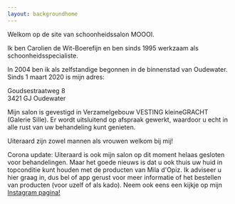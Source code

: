 ```yaml
---
layout: backgroundhome
---
```


Welkom op de site van schoonheidssalon MOOOI.

Ik ben Carolien de Wit-Boerefijn en ben sinds 1995 werkzaam als schoonheidsspecialiste.

In 2004 ben ik als zelfstandige begonnen in de binnenstad van Oudewater. Sinds 1 maart 2020 is mijn adres:

Goudsestraatweg 8  
3421 GJ Oudewater  

Mijn salon is gevestigd in Verzamelgebouw VESTING kleineGRACHT (Galerie Sille). Er wordt uitsluitend op afspraak gewerkt, waardoor u echt in alle rust van uw behandeling kunt genieten. 

Uiteraard zijn zowel mannen als vrouwen welkom bij mij!

Corona update: Uiteraard is ook mijn salon op dit moment helaas gesloten voor behandelingen. Maar het goede nieuws is dat u ook thuis uw huid in topconditie kunt houden met
de producten van Mila d'Opiz. Ik adviseer u hier graag in, dus bel of app gerust voor meer informatie of het bestellen van producten (voor uzelf of als kado). Neem ook eens een kijkje op mijn [Instagram pagina!](https://www.instagram.com/schoonheidssalonmoooi/)
